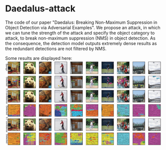 # Daedalus-attack
The code of our paper "Daedalus: Breaking Non-Maximum Suppression in Object Detection via Adversarial Examples".
We propose an attack, in which we can tune the strength of the attack and specify the object category to attack, to break non-maximum suppression (NMS) in object detection. As the consequence, the detection model outputs extremely dense results as the redundant detections are not filtered by NMS.

Some results are displayed here:
![Alt text](resources/l2attack.jpg)
